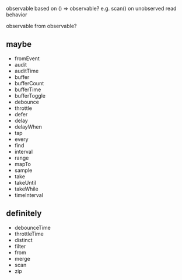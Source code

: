 observable based on () => observable? e.g. scan() on unobserved read behavior

observable from observable?

## maybe
* fromEvent
* audit
* auditTime
* buffer
* bufferCount
* bufferTime
* bufferToggle
* debounce
* throttle
* defer
* delay
* delayWhen
* tap
* every
* find
* interval
* range
* mapTo
* sample
* take
* takeUntil
* takeWhile
* timeInterval

## definitely
* debounceTime
* throttleTime
* distinct
* filter
* from
* merge
* scan
* zip
